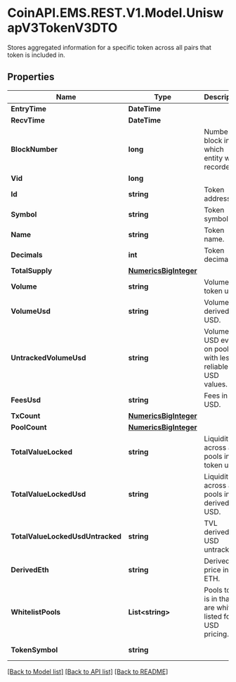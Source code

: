 # CoinAPI.EMS.REST.V1.Model.UniswapV3TokenV3DTO
Stores aggregated information for a specific token across all pairs that token is included in.

## Properties

Name | Type | Description | Notes
------------ | ------------- | ------------- | -------------
**EntryTime** | **DateTime** |  | [optional] 
**RecvTime** | **DateTime** |  | [optional] 
**BlockNumber** | **long** | Number of block in which entity was recorded. | [optional] 
**Vid** | **long** |  | [optional] 
**Id** | **string** | Token address. | [optional] 
**Symbol** | **string** | Token symbol. | [optional] 
**Name** | **string** | Token name. | [optional] 
**Decimals** | **int** | Token decimals. | [optional] 
**TotalSupply** | [**NumericsBigInteger**](NumericsBigInteger.md) |  | [optional] 
**Volume** | **string** | Volume in token units. | [optional] 
**VolumeUsd** | **string** | Volume in derived USD. | [optional] 
**UntrackedVolumeUsd** | **string** | Volume in USD even on pools with less reliable USD values. | [optional] 
**FeesUsd** | **string** | Fees in USD. | [optional] 
**TxCount** | [**NumericsBigInteger**](NumericsBigInteger.md) |  | [optional] 
**PoolCount** | [**NumericsBigInteger**](NumericsBigInteger.md) |  | [optional] 
**TotalValueLocked** | **string** | Liquidity across all pools in token units. | [optional] 
**TotalValueLockedUsd** | **string** | Liquidity across all pools in derived USD. | [optional] 
**TotalValueLockedUsdUntracked** | **string** | TVL derived in USD untracked. | [optional] 
**DerivedEth** | **string** | Derived price in ETH. | [optional] 
**WhitelistPools** | **List&lt;string&gt;** | Pools token is in that are white listed for USD pricing. | [optional] 
**TokenSymbol** | **string** |  | [optional] [readonly] 

[[Back to Model list]](../README.md#documentation-for-models) [[Back to API list]](../README.md#documentation-for-api-endpoints) [[Back to README]](../README.md)

